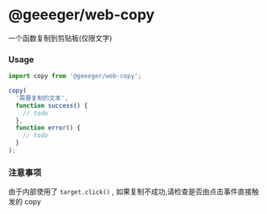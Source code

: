 # @geeeger/web-copy

一个函数复制到剪贴板(仅限文字)

### Usage

```javascript
import copy from '@geeeger/web-copy';

copy(
  '需要复制的文本',
  function success() {
    // todo
  },
  function error() {
    // todo
  }
);
```

### 注意事项

由于内部使用了 `target.click()` , 如果复制不成功,请检查是否由点击事件直接触发的 copy
